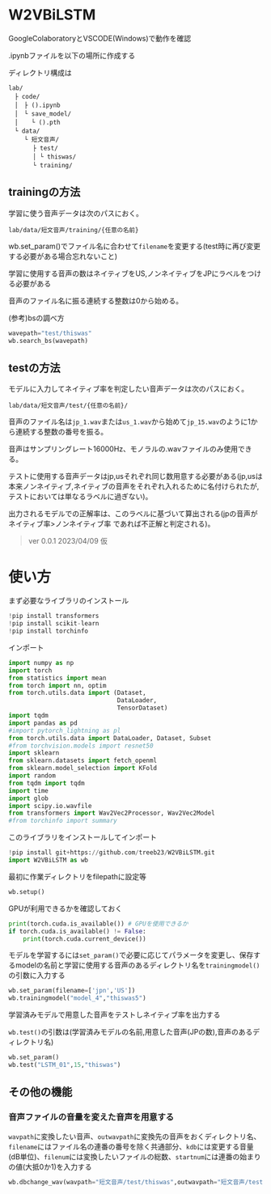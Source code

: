 # W2VBiLSTM
GoogleColaboratoryとVSCODE(Windows)で動作を確認

.ipynbファイルを以下の場所に作成する

ディレクトリ構成は
```
lab/
　├ code/
　│　├ ().ipynb
　│　└ save_model/
　│ 　 └ ().pth
　└ data/
　 　└ 短文音声/
    　 ├ test/
    　 │ └ thiswas/
    　 └ training/
```
## trainingの方法

学習に使う音声データは次のパスにおく。

`lab/data/短文音声/training/{任意の名前}`

wb.set_param()でファイル名に合わせて`filename`を変更する(test時に再び変更する必要がある場合忘れないこと)

学習に使用する音声の数はネイティブをUS,ノンネイティブをJPにラベルをつける必要がある

音声のファイル名に振る連続する整数は0から始める。

(参考)bsの調べ方

```py
wavepath="test/thiswas"
wb.search_bs(wavepath)
```

## testの方法

モデルに入力してネイティブ率を判定したい音声データは次のパスにおく。

`lab/data/短文音声/test/{任意の名前}/`

音声のファイル名は`jp_1.wav`または`us_1.wav`から始めて`jp_15.wav`のように1から連続する整数の番号を振る。

音声はサンプリングレート16000Hz、モノラルの.wavファイルのみ使用できる。

テストに使用する音声データはjp,usそれぞれ同じ数用意する必要がある(jp,usは本来ノンネイティブ,ネイティブの音声をそれぞれ入れるために名付けられたが,テストにおいては単なるラベルに過ぎない)。

出力されるモデルでの正解率は、このラベルに基づいて算出される(jpの音声が ネイティブ率>ノンネイティブ率 であれば不正解と判定される)。


> ver 0.0.1 2023/04/09 仮

# 使い方
まず必要なライブラリのインストール
```py
!pip install transformers
!pip install scikit-learn
!pip install torchinfo
```
インポート
```py
import numpy as np
import torch
from statistics import mean
from torch import nn, optim
from torch.utils.data import (Dataset,
                              DataLoader,
                              TensorDataset)
import tqdm
import pandas as pd
#import pytorch_lightning as pl
from torch.utils.data import DataLoader, Dataset, Subset
#from torchvision.models import resnet50
import sklearn
from sklearn.datasets import fetch_openml
from sklearn.model_selection import KFold
import random
from tqdm import tqdm
import time
import glob
import scipy.io.wavfile
from transformers import Wav2Vec2Processor, Wav2Vec2Model
#from torchinfo import summary
```
このライブラリをインストールしてインポート
```py
!pip install git+https://github.com/treeb23/W2VBiLSTM.git
import W2VBiLSTM as wb
```
最初に作業ディレクトリをfilepathに設定等
```py
wb.setup()
```
GPUが利用できるかを確認しておく
```py
print(torch.cuda.is_available()) # GPUを使用できるか
if torch.cuda.is_available() != False:
    print(torch.cuda.current_device())
```

モデルを学習するには`set_param()`で必要に応じてパラメータを変更し、保存するmodelの名前と学習に使用する音声のあるディレクトリ名を`trainingmodel()`の引数に入力する
```py
wb.set_param(filename=['jpn','US'])
wb.trainingmodel("model_4","thiswas5")
```

学習済みモデルで用意した音声をテストしネイティブ率を出力する

`wb.test()`の引数は(学習済みモデルの名前,用意した音声(JPの数),音声のあるディレクトリ名)
```py
wb.set_param()
wb.test("LSTM_01",15,"thiswas")
```

## その他の機能

### 音声ファイルの音量を変えた音声を用意する

`wavpath`に変換したい音声、`outwavpath`に変換先の音声をおくディレクトリ名、`filename`にはファイル名の連番の番号を除く共通部分、`kdb`には変更する音量(dB単位)、`filenum`には変換したいファイルの総数、`startnum`には連番の始まりの値(大抵0か1)を入力する
```py
wb.dbchange_wav(wavpath="短文音声/test/thiswas",outwavpath="短文音声/test/thiswas/置換",filename="jp_",kdb=0,filenum=1,startnum=0)
```
